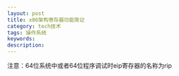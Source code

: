 ```yaml
---
layout: post
title: x86架构寄存器功能简记
category: tech技术
tags: 操作系统
keywords: 
description: 
---
```


注意：64位系统中或者64位程序调试时eip寄存器的名称为rip
<!--stackedit_data:
eyJoaXN0b3J5IjpbLTEyOTI1NTMzOTJdfQ==
-->